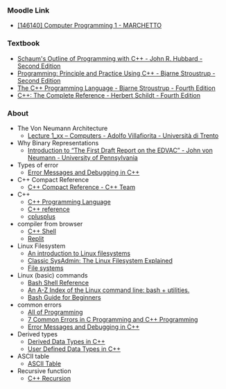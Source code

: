 ### Moodle Link

- [[146140] Computer Programming 1 - MARCHETTO](https://didatticaonline.unitn.it/dol/course/view.php?id=39259)

### Textbook

- [Schaum's Outline of Programming with C++ - John R. Hubbard - Second Edition](https://docs.google.com/file/d/0B5_mAdKvdKTldkRvQVpCYWszYW8/edit?resourcekey=0-h-lpg4pLZwfhhHAkURA08g)
- [Programming: Principle and Practice Using C++ - Bjarne Stroustrup - Second Edition](https://archive.org/details/fef0590f02fa06bb42cba558fbc9e51c)
- [The C++ Programming Language - Bjarne Stroustrup - Fourth Edition](https://archive.org/details/the-c-programming-language-4th-edition-bjarne-stroustrup)
- [C++: The Complete Reference - Herbert Schildt - Fourth Edition](https://resource.laikipia.ac.ke/sites/default/files/c%2B%2B%20the%20complete%20reference%2C%204th%20edition%20-%20herbert%20schildt.pdf)

### About

- The Von Neumann Architecture
    - [Lecture 1_xx – Computers - Adolfo Villafiorita - Università di Trento](https://didatticaonline.unitn.it/dol/pluginfile.php/1863020/mod_resource/content/1/L01_02_PC_v2.pdf)
- Why Binary Representations
    - [Introduction to “The First Draft Report on the EDVAC” - John von Neumann - University of Pennsylvania](https://people.csail.mit.edu/brooks/idocs/VonNeumann_EDVAC.pdf)
- Types of error
    - [Error Messages and Debugging in C++](http://www2.cs.uidaho.edu/~rinker/cs113/errors.pdf)
- C++ Compact Reference
    - [C++ Compact Reference - C++ Team](https://didatticaonline.unitn.it/dol/pluginfile.php/1889245/mod_resource/content/2/C%2B%2BReferenceGuide.pdf)
- C++
    - [C++ Programming Language](https://devdocs.io/cpp)
    - [C++ reference](https://en.cppreference.com/w)
    - [cplusplus](https://cplusplus.com)
- compiler from browser
    - [C++ Shell](https://cpp.sh)
    - [Replit](https://replit.com)
- Linux Filesystem
    - [An introduction to Linux filesystems](https://opensource.com/life/16/10/introduction-linux-filesystems)
    - [Classic SysAdmin: The Linux Filesystem Explained](https://www.linuxfoundation.org/blog/blog/classic-sysadmin-the-linux-filesystem-explained)
    - [File systems](https://wiki.archlinux.org/title/File_systems)
- Linux (basic) commands
    - [Bash Shell Reference](https://courses.cs.washington.edu/courses/cse391/16sp/bash.html)
    - [An A-Z Index of the Linux command line: bash + utilities.](https://ss64.com/bash)
    - [Bash Guide for Beginners](https://tldp.org/LDP/Bash-Beginners-Guide/html/index.html)
- common errors
    - [All of Programming](https://www.cs.cornell.edu/~bracy/aop/errors)
    - [7 Common Errors in C Programming and C++ Programming](https://www.perforce.com/blog/qac/7-common-errors-c-cpp-programming)
    - [Error Messages and Debugging in C++](http://www2.cs.uidaho.edu/~rinker/cs113/errors.pdf)
- Derived types
    - [Derived Data Types in C++](https://www.geeksforgeeks.org/derived-data-types-in-c)
    - [User Defined Data Types in C++](https://www.geeksforgeeks.org/user-defined-data-types-in-c)
- ASCII table
    - [ASCII Table](https://www.asciitable.com)
- Recursive function
    - [C++ Recursion](https://www.programiz.com/cpp-programming/recursion)
